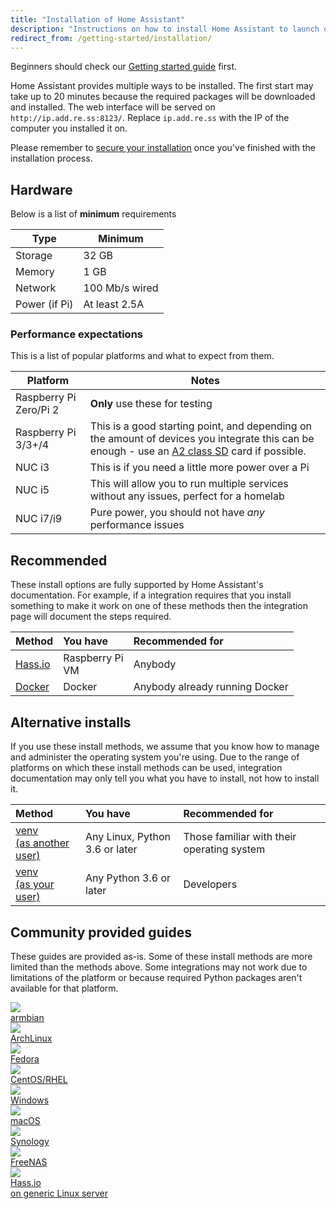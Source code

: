 ```yaml
---
title: "Installation of Home Assistant"
description: "Instructions on how to install Home Assistant to launch on start."
redirect_from: /getting-started/installation/
---
```


<div class='note'>

Beginners should check our [Getting started guide](/getting-started/) first.

</div>

Home Assistant provides multiple ways to be installed. The first start may take up to 20 minutes because the required packages will be downloaded and installed. The web interface will be served on `http://ip.add.re.ss:8123/`. Replace `ip.add.re.ss` with the IP of the computer you installed it on.

<div class='note warning'>

  Please remember to [secure your installation](/docs/configuration/securing/) once you've finished with the installation process.

</div>

## Hardware

Below is a list of **minimum** requirements

Type | Minimum
-- | --
Storage | 32 GB
Memory | 1 GB
Network | 100 Mb/s wired
Power (if Pi) | At least 2.5A

### Performance expectations

This is a list of popular platforms and what to expect from them.

Platform | Notes
-- | --
Raspberry Pi Zero/Pi 2 | **Only** use these for testing
Raspberry Pi 3/3+/4 | This is a good starting point, and depending on the amount of devices you integrate this can be enough - use an [A2 class SD](https://amzn.to/2X0Z2di) card if possible.
NUC i3 | This is if you need a little more power over a Pi
NUC i5 | This will allow you to run multiple services without any issues, perfect for a homelab
NUC i7/i9 | Pure power, you should not have *any* performance issues

## Recommended

These install options are fully supported by Home Assistant's documentation. For example, if a integration requires that you install something to make it work on one of these methods then the integration page will document the steps required.

**Method**|**You have**|**Recommended for**
:-----|:-----|:-----
[Hass.io](/hassio/installation/)|Raspberry Pi<br>VM|Anybody
[Docker](/docs/installation/docker/)|Docker|Anybody already running Docker

## Alternative installs

If you use these install methods, we assume that you know how to manage and administer the operating system you're using. Due to the range of platforms on which these install methods can be used, integration documentation may only tell you what you have to install, not how to install it.

**Method**|**You have**|**Recommended for**
:-----|:-----|:-----
[venv<BR>(as another user)](/docs/installation/raspberry-pi/)|Any Linux, Python 3.6 or later|Those familiar with their operating system
[venv<BR>(as your user)](/docs/installation/virtualenv/)|Any Python 3.6 or later|Developers

## Community provided guides

These guides are provided as-is. Some of these install methods are more limited than the methods above. Some integrations may not work due to limitations of the platform or because required Python packages aren't available for that platform.

<div class="text-center hass-option-cards" markdown="0">
  <a class='option-card' href='/docs/installation/armbian/'>
    <div class='img-container'>
      <img src='/images/supported_brands/armbian.png' />
    </div>
    <div class='title'>armbian</div>
  </a>
  <a class='option-card' href='/docs/installation/archlinux/'>
    <div class='img-container'>
      <img src='/images/supported_brands/archlinux.png' />
    </div>
    <div class='title'>ArchLinux</div>
  </a>
  <a class='option-card' href='/docs/installation/fedora/'>
    <div class='img-container'>
      <img src='/images/supported_brands/fedora.png' />
    </div>
    <div class='title'>Fedora</div>
  </a>
  <a class='option-card' href='/docs/installation/centos/'>
    <div class='img-container'>
      <img src='/images/supported_brands/centos.png' />
    </div>
    <div class='title'>CentOS/RHEL</div>
  </a>
  <a class='option-card' href='/docs/installation/windows/'>
    <div class='img-container'>
      <img src='/images/supported_brands/windows.png' />
    </div>
    <div class='title'>Windows</div>
  </a>
  <a class='option-card' href='/docs/installation/macos/'>
    <div class='img-container'>
      <img src='/images/supported_brands/apple.png' />
    </div>
    <div class='title'>macOS</div>
  </a>
  <a class='option-card' href='/docs/installation/synology/'>
    <div class='img-container'>
      <img src='/images/supported_brands/synology.png' />
    </div>
    <div class='title'>Synology</div>
  </a>
  <a class='option-card' href='/docs/installation/freenas/'>
    <div class='img-container'>
      <img src='/images/supported_brands/freenas.png' />
    </div>
    <div class='title'>FreeNAS</div>
  </a>
  <a class='option-card' href='/hassio/installation/#alternative-install-on-a-generic-linux-host'>
    <div class='img-container'>
      <img src='/images/supported_brands/home-assistant.png' />
    </div>
    <div class='title'>Hass.io <br> on generic Linux server</div>
  </a>
</div>

